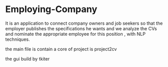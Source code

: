 # Employing-Company
It is an application to connect company owners and job seekers so that the employer publishes the specifications he wants and we analyze the CVs and nominate the appropriate employee for this position , with NLP techniques.

the main file is contain a core of project is project2cv

the gui build by tkiter
